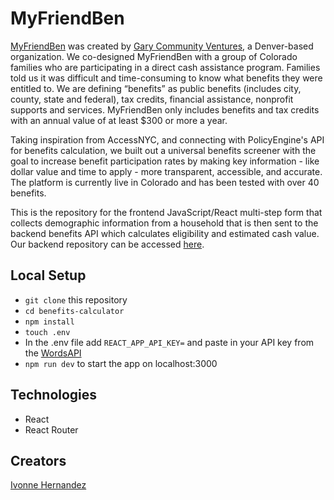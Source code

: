# MyFriendBen

[MyFriendBen](myfriendben.org) was created by [Gary Community Ventures](https://garycommunity.org/), a Denver-based organization. We co-designed MyFriendBen with a group of Colorado families who are participating in a direct cash assistance program. Families told us it was difficult and time-consuming to know what benefits they were entitled to. We are defining “benefits” as public benefits (includes city, county, state and federal), tax credits, financial assistance, nonprofit supports and services. MyFriendBen only includes benefits and tax credits with an annual value of at least $300 or more a year.

Taking inspiration from AccessNYC, and connecting with PolicyEngine's API for benefits calculation, we built out a universal benefits screener with the goal to increase benefit participation rates by making key information - like dollar value and time to apply - more transparent, accessible, and accurate. The platform is currently live in Colorado and has been tested with over 40 benefits.

This is the repository for the frontend JavaScript/React multi-step form that collects demographic information from a household that is then sent to the backend benefits API which calculates eligibility and estimated cash value. Our backend repository can be accessed [here](https://github.com/Gary-Community-Ventures/benefits-api).

## Local Setup
- `git clone` this repository
- `cd benefits-calculator`
- `npm install`
- `touch .env`
- In the .env file add `REACT_APP_API_KEY=` and paste in your API key from the [WordsAPI](https://rapidapi.com/dpventures/api/wordsapi)
- `npm run dev` to start the app on localhost:3000

## Technologies
- React
- React Router

## Creators
[Ivonne Hernandez](https://www.linkedin.com/in/ivonne-hernandez-107b0324/)

